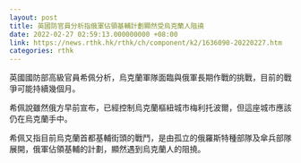```yaml
---
layout: post
title: 英國防官員分析指俄軍佔領基輔計劃顯然受烏克蘭人阻撓
date: 2022-02-27 02:59:13.000000000 +08:00
link: https://news.rthk.hk/rthk/ch/component/k2/1636090-20220227.htm
categories: rthk
---
```


英國國防部高級官員希佩分析，烏克蘭軍隊面臨與俄軍長期作戰的挑戰，目前的戰爭可能持續幾個月。

希佩說雖然俄方早前宣布，已經控制烏克蘭樞紐城市梅利托波爾，但這座城市應該仍在烏克蘭手中。

希佩又指目前烏克蘭首都基輔街頭的戰鬥，是由孤立的俄羅斯特種部隊及傘兵部隊展開，俄軍佔領基輔的計劃，顯然遇到烏克蘭人的阻撓。
